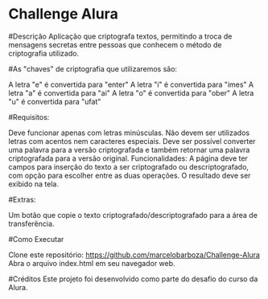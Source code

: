 # Challenge Alura

#Descrição
Aplicação que criptografa textos, permitindo a troca de mensagens secretas entre pessoas que conhecem o método de criptografia utilizado.

#As "chaves" de criptografia que utilizaremos são:

A letra "e" é convertida para "enter"
A letra "i" é convertida para "imes"
A letra "a" é convertida para "ai"
A letra "o" é convertida para "ober"
A letra "u" é convertida para "ufat"

#Requisitos:

Deve funcionar apenas com letras minúsculas.
Não devem ser utilizados letras com acentos nem caracteres especiais.
Deve ser possível converter uma palavra para a versão criptografada e também retornar uma palavra criptografada para a versão original.
Funcionalidades:
A página deve ter campos para inserção do texto a ser criptografado ou descriptografado, com opção para escolher entre as duas operações.
O resultado deve ser exibido na tela.

#Extras:

Um botão que copie o texto criptografado/descriptografado para a área de transferência.

#Como Executar

Clone este repositório:
https://github.com/marcelobarboza/Challenge-Alura
Abra o arquivo index.html em seu navegador web.

#Créditos
Este projeto foi desenvolvido como parte do desafio do curso da Alura.
